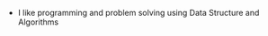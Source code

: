 - I like programming and problem solving using Data Structure and Algorithms

<!---
sachin2smart/sachin2smart is a ✨ special ✨ repository because its `README.md` (this file) appears on your GitHub profile.
You can click the Preview link to take a look at your changes.
--->
